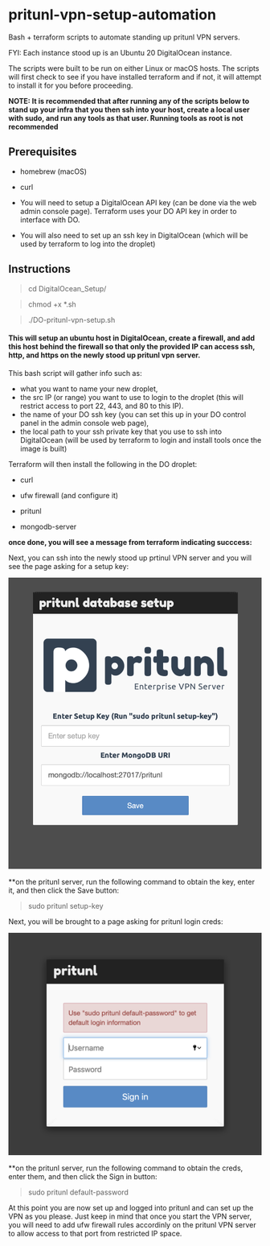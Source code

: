 # pritunl-vpn-setup-automation
Bash + terraform scripts to automate standing up pritunl VPN servers.

FYI: Each instance stood up is an Ubuntu 20 DigitalOcean instance.

The scripts were built to be run on either Linux or macOS hosts. The scripts will first check to see if you have installed terraform and if not, it will attempt to install it for you before proceeding.

**NOTE: It is recommended that after running any of the scripts below to stand up your infra that you then ssh into your host, create a local user with sudo, and run any tools as that user. Running tools as root is not recommended**

## Prerequisites

- homebrew (macOS)

- curl

- You will need to setup a DigitalOcean API key (can be done via the web admin console page). Terraform uses your DO API key in order to interface with DO.

- You will also need to set up an ssh key in DigitalOcean (which will be used by terraform to log into the droplet)

## Instructions

> cd DigitalOcean_Setup/

> chmod +x *.sh

> ./DO-pritunl-vpn-setup.sh

#### This will setup an ubuntu host in DigitalOcean, create a firewall, and add this host behind the firewall so that only the provided IP can access ssh, http, and https on the newly stood up pritunl vpn server.

This bash script will gather info such as:
- what you want to name your new droplet, 
- the src IP (or range) you want to use to login to the droplet (this will restrict access to port 22, 443, and 80 to this IP). 
- the name of your DO ssh key (you can set this up in your DO control panel in the admin console web page),
- the local path to your ssh private key that you use to ssh into DigitalOcean (will be used by terraform to login and install tools once the image is built)


Terraform will then install the following in the DO droplet:

- curl

- ufw firewall (and configure it)

- pritunl

- mongodb-server


**once done, you will see a message from terraform indicating succcess:**

Next, you can ssh into the newly stood up prtinul VPN server and you will see the page asking for a setup key:

![Image](img/pritunl1.png)

**on the pritunl server, run the following command to obtain the key, enter it, and then click the Save button:

> sudo pritunl setup-key

Next, you will be brought to a page asking for pritunl login creds:

![Image](img/pritunl2.png)

**on the pritunl server, run the following command to obtain the creds, enter them, and then click the Sign in button:

> sudo pritunl default-password

At this point you are now set up and logged into pritunl and can set up the VPN as you please. Just keep in mind that once you start the VPN server, you will need to add ufw firewall rules accordinly on the pritunl VPN server to allow access to that port from restricted IP space.
